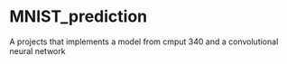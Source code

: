 # MNIST_prediction
A projects that implements a model from cmput 340 and a convolutional neural network
